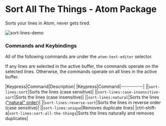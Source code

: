 # Sort All The Things - Atom Package

Sorts your lines in Atom, never gets tired.

![sort-lines-demo](https://f.cloud.github.com/assets/2988/1796891/85e69ff2-6a93-11e3-89ac-31927f604592.gif)

### Commands and Keybindings

All of the following commands are under the `atom-text-editor` selector.

If any lines are selected in the active buffer, the commands operate on the selected lines. Otherwise, the commands operate on all lines in the active buffer.

|Keypress|Command|Description|
|Keypress|Command|-----------|
||`sort-lines:sort`|Sorts the lines (case sensitive)|
||`sort-lines:case-insensitive-sort`|Sorts the lines (case insensitive)|
||`sort-lines:natural`|Sorts the lines (["natural" order](https://en.wikipedia.org/wiki/Natural_sort_order))|
||`sort-lines:reverse-sort`|Sorts the lines in reverse order (case sensitive)|
||`sort-lines:unique`|Removes duplicate lines|
|ctrl-shift-a|`sort-lines:sort-all-the-things`|Sorts the lines naturally and removes duplicates|
